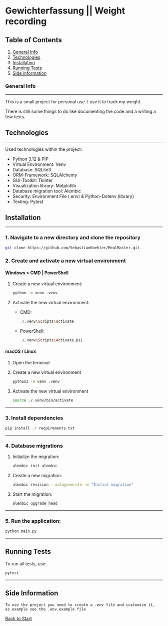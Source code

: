# Gewichterfassung || Weight recording

## Table of Contents
1. [General Info](#general-info)
2. [Technologies](#technologies)
3. [Installation](#installation)
4. [Running Tests](#running-tests)
5. [Side information](#side-information)

### General Info
***
This is a small project for personal use. I use it to track my weight.

There is still some things to do like documenting the code and a writing a few tests.

## Technologies
***
Used technologies within the project:
* Python 3.12 & PIP
* Virtual Environment: Venv
* Database: SQLite3
* ORM-Framework: SQLAlchemy
* GUI-Toolkit: Tkinter
* Visualization library: Matplotlib
* Database migration tool: Alembic
* Security: Environment File (.env) & Python-Dotenv (library)
* Testing: Pytest

## Installation
***
### 1. Navigate to a new directory and clone the repository
```bash
git clone https://github.com/SebastianKoehler/MealMaster.git
```
### 2. Create and activate a new virtual environment
#### Windows > CMD | PowerShell

1. Create a new virtual environment:
    ```bash
    python -m venv .venv
    ```

2. Activate the new virtual environment:
    - CMD:
        ```bash
        .\.venv\Scripts\activate
        ```
    - PowerShell:
        ```bash
        .\.venv\Scripts\Activate.ps1
        ```

#### macOS / Linux

1. Open the terminal
2. Create a new virtual environment

    ```bash
    python3 -m venv .venv
    ```

3. Activate the new virtual environment

    ```bash
    source ./.venv/bin/activate
    ```
---
### 3. Install dependencies

 ```bash
 pip install -r requirements.txt
 ```
---
### 4. Database migrations
1. Initialize the migration:
    ```bash
    alembic init alembic
    ```
2. Create a new migration:
    ```bash
    alembic revision --autogenerate -m "Initial migration"
    ```
3. Start the migration:
    ```bash
    alembic upgrade head
    ```

---

### 5. Run the application:
 ```bash
 python main.py
 ```
---


## Running Tests

To run all tests, use:
```bash
pytest
```
---

## Side Information
``` 
To use the project you need to create a .env file and customize it,
as example see the .env.example file
```
[Back to Start](#table-of-contents)